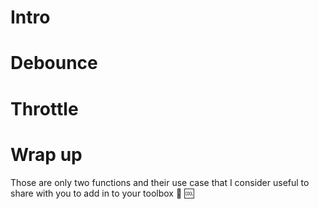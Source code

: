 # Intro

# Debounce

# Throttle

# Wrap up
Those are only two functions and their use case that I consider useful to share with you to add in to your toolbox :toolbox: :cool:
